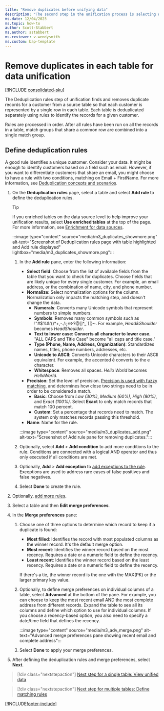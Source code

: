 ```yaml
---
title: "Remove duplicates before unifying data"
description: "The second step in the unification process is selecting which record to keep when duplicates are found."
ms.date: 12/04/2023
ms.topic: how-to
author: Scott-Stabbert
ms.author: sstabbert
ms.reviewer: v-wendysmith
ms.custom: bap-template
---
```


# Remove duplicates in each table for data unification

[!INCLUDE [consolidated-sku](./includes/consolidated-sku.md)]

The Deduplication rules step of unification finds and removes duplicate records for a customer from a source table so that each customer is represented by a single row in each table. Each table is deduplicated separately using rules to identify the records for a given customer.

Rules are processed in order.  After all rules have been run on all the records in a table, match groups that share a common row are combined into a single match group.

## Define deduplication rules

A good rule identifies a unique customer. Consider your data. It might be enough to identify customers based on a field such as email. However, if you want to differentiate customers that share an email, you might choose to have a rule with two conditions, matching on Email + FirstName. For more information, see [Deduplication concepts and scenarios](data-unification-concepts-dedpulication.md).

1. On the **Deduplication rules** page, select a table and select **Add rule** to define the deduplication rules.

   > [!TIP]
   > If you enriched tables on the data source level to help improve your unification results, select **Use enriched tables** at the top of the page. For more information, see [Enrichment for data sources](data-sources-enrichment.md).

   :::image type="content" source="media/m3_duplicates_showmore.png" alt-text="Screenshot of Deduplication rules page with table highlighted and Add rule displayed"  lightbox="media/m3_duplicates_showmore.png":::

   1. In the **Add rule** pane, enter the following information:
      - **Select field**: Choose from the list of available fields from the table that you want to check for duplicates. Choose fields that are likely unique for every single customer. For example, an email address, or the combination of name, city, and phone number.
      - **Normalize**: Select normalization options for the column. Normalization only impacts the matching step, and doesn't change the data.
        - **Numerals**: Converts many Unicode symbols that represent numbers to simple numbers.
        - **Symbols**: Removes many common symbols such as !"#$%&'()*+,-./:;<=>?@[\]^_`{|}~. For example, *Head&Shoulder* becomes *HeadShoulder*.
        - **Text to lower case: Converts all character to lower case**. "ALL CAPS and Title Case" become "all caps and title case."
        - **Type (Phone, Name, Address, Organization)**: Standardizes names, titles, phone numbers, addresses, etc.
        - **Unicode to ASCII**: Converts Unicode characters to their ASCII equivalent. For example, the accented ề converts to the e character.
        - **Whitespace**: Removes all spaces. *Hello   World* becomes *HelloWorld*.
      - **Precision**: Set the level of precision. [Precision is used with fuzzy matching](data-unification-concepts-fuzzy-matching.md), and determines how close two strings need to be in order to be considered a match.
        - **Basic**: Choose from *Low (30%)*, *Medium (60%)*, *High (80%)*, and *Exact (100%)*. Select **Exact** to only match records that match 100 percent.
        - **Custom**: Set a percentage that records need to match. The system only matches records passing this threshold.
      - **Name**: Name for the rule.

      :::image type="content" source="media/m3_duplicates_add.png" alt-text="Screenshot of Add rule pane for removing duplicates.":::

   1. Optionally, select **Add** > **Add condition** to add more conditions to the rule. Conditions are connected with a logical AND operator and thus only executed if all conditions are met.

   1. Optionally, **Add** > **Add exception** to [add exceptions to the rule](data-unification-match-tables.md#add-exceptions-to-a-rule). Exceptions are used to address rare cases of false positives and false negatives.

   1. Select **Done** to create the rule.

1. Optionally, [add more rules](#define-deduplication-rules).

1. Select a table and then **Edit merge preferences**.

1. In the **Merge preferences** pane:
   1. Choose one of three options to determine which record to keep if a duplicate is found:
      - **Most filled**: Identifies the record with most populated columns as the winner record. It's the default merge option.
      - **Most recent**: Identifies the winner record based on the most recency. Requires a date or a numeric field to define the recency.
      - **Least recent**: Identifies the winner record based on the least recency. Requires a date or a numeric field to define the recency.

      If there's a tie, the winner record is the one with the MAX(PK) or the larger primary key value.

   1. Optionally, to define merge preferences on individual columns of a table, select **Advanced** at the bottom of the pane. For example, you can choose to keep the most recent email AND the most complete address from different records. Expand the table to see all its columns and define which option to use for individual columns. If you choose a recency-based option, you also need to specify a date/time field that defines the recency.

      :::image type="content" source="media/m3_adv_merge.png" alt-text="Advanced merge preferences pane showing recent email and complete address":::

   1. Select **Done** to apply your merge preferences.

1. After defining the deduplication rules and merge preferences, select **Next**.
  
> [!div class="nextstepaction"]
> [Next step for a single table: View unified data](data-unification-merge-tables.md)

> [!div class="nextstepaction"]
> [Next step for multiple tables: Define matching rules](data-unification-match-tables.md)

[!INCLUDE[footer-include](includes/footer-banner.md)]
